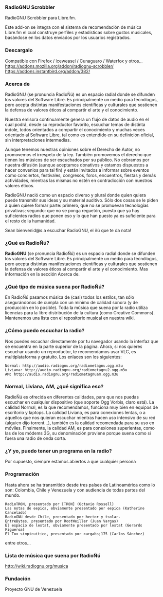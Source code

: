 ### RadioGNU Scrobbler

RadioGNU Scrobbler para Libre.fm.

Este add-on se integra con el sistema de recomendación de música Libre.fm el cual construye perfiles y estadísticas sobre gustos musicales, basándose en los datos enviados por los usuarios registrados.

### Descargalo

Compatible con Firefox / Iceweasel / Cunaguaro / Waterfox y otros... <br>
https://addons.mozilla.org/addon/radiognu-scrobbler/ <br>
https://addons.instantbird.org/addon/382/

### Acerca de

RadioGNU (se pronuncia RadioÑú) es un espacio radial donde se difunden los valores del Software Libre. Es principalmente un medio para tecnólogos, pero acepta distintas manifestaciones científicas y culturales que sostienen la defensa de valores éticos al compartir el arte y el conocimiento.

Nuestra emisora continuamente genera un flujo de datos de audio en el cual podrá, desde su reproductor favorito, escuchar temas de distinta índole, todos orientados a compartir el conocimiento y muchas veces orientado al Software Libre, tal como es entendido en su definición oficial, sin interpretaciones intermedias.

Aunque tenemos nuestras opiniones sobre el Derecho de Autor, no promovemos el irrespeto de la ley. También promovemos el derecho que tienen los músicos de ser escuchados por su público. No cobramos por nuestra difusión (aunque aceptamos donativos y estamos dispuestos a hacer convenios para tal fin) y están invitados a informar sobre eventos como conciertos, festivales, congresos, foros, encuentros, fiestas y demás actividades, mientras las mismas no estén en contradicción con nuestros valores éticos.

RadioGNU nació como un espacio diverso y plural donde quien quiera puede transmitir sus ideas y su material auditivo. Sólo dos cosas se le piden a quien quiere formar parte: primero, que no se promuevan tecnologías privativas; segundo: que no se ponga reguetón, puesto que ya hay suficientes radios que ponen eso y lo que han puesto ya es suficiente para el resto de la humanidad.

Sean bienvenid@s a escuchar RadioGNU, el ñú que te da nota!

### ¿Qué es RadioÑú?

**RadioGNU** (se pronuncia RadioÑú) es un espacio radial donde se difunden los valores del Software Libre. Es principalmente un medio para tecnólogos, pero acepta distintas manifestaciones científicas y culturales que sostienen la defensa de valores éticos al compartir el arte y el conocimiento. Mas información en la sección Acerca de.

### ¿Qué tipo de música suena por RadioÑú?

En RadioÑú pasamos música de (casi) todos los estilos, tan sólo asegurándonos de cumpla con un mínimo de calidad sonora (y de producción en lo posible). Toda la música que suena por la radio utiliza licencias para la libre distribución de la cultura (como Creative Commons). Mantenemos una lista con el repositorio musical en nuestra wiki.

### ¿Cómo puedo escuchar la radio?

Nos puedes escuchar directamente por tu navegador usando la interfaz que se encuentra en la parte superior de la página. Ahora, si nos quieres escuchar usando un reproductor, te recomendamos usar VLC, es multiplataforma y gratuito. Los enlaces son los siguientes:

    Normal: http://audio.radiognu.org/radiometagnu.ogg.m3u
    Liviana: http://audio.radiognu.org/radiometagnu2.ogg.m3u
    AM: http://audio.radiognu.org/radiometagnuam.ogg.m3u

### Normal, Liviana, AM, ¿qué significa eso?

RadioÑú es ofrecida en diferentes calidades, para que nos puedas escuchar en cualquier dispositivo (que soporte Ogg Vorbis, claro está). La calidad Normal, es la que recomendamos, funciona muy bien en equipos de escritorio y laptops. La calidad Liviana, es para conexiones lentas, o a aquellos que nos quieran escuchar mientras hacen uso intensivo de su red (alguien dijo torrent…), también es la calidad recomendada para su uso en móviles. Finalmente, la calidad AM, es para conexiones superlentas, como las de los módems 3G, su denominación proviene porque suena como si fuera una radio de onda corta.

### ¿Y yo, puedo tener un programa en la radio?

Por supuesto, siempre estamos abiertos a que cualquier persona

### Programación

Hasta ahora se ha transmitido desde tres países de Latinoamérica como lo son: Colombia, Chile y Venezuela y con audiencia de todas partes del mundo.

    RadioTR0N, presentado por [TR0N] (Octavio Rossell)
    Las notas de eepica, obviamente presentado por eepica (Katherine Cancelado)
    RadioGNU desde Chile, presentado por hector y tsolar.
    EntreBytes, presentado por RootWeiller (Juan Vargas)
    El espacio de lestat, obviamente presentado por lestat (Gerardo Figueroa)
    El Tux simpicuitico, presentado por cargabsj175 (Carlos Sánchez)

entre otros…

### Lista de música que suena por RadioÑú

http://wiki.radiognu.org/musica

### Fundación
Proyecto GNU de Venezuela
